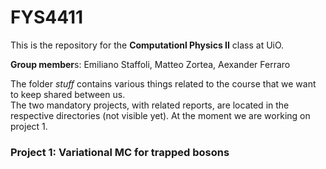 # FYS4411
This is the repository for the **Computationl Physics II** class at UiO.  
   
**Group member**s: Emiliano Staffoli, Matteo Zortea, Aexander Ferraro  

The folder _stuff_ contains various things related to the course that we want to keep shared between us.  
The two mandatory projects, with related reports, are located in the respective directories (not visible yet). At the moment we are working on project 1.

### Project 1: Variational MC for trapped bosons
